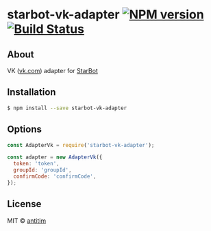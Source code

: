 # starbot-vk-adapter [![NPM version][npm-image]][npm-url] [![Build Status][travis-image]][travis-url]

## About

VK ([vk.com](https://vk.com)) adapter for [StarBot](https://github.com/antitim/starbot)

## Installation

```sh
$ npm install --save starbot-vk-adapter
```

## Options

```js
const AdapterVk = require('starbot-vk-adapter');

const adapter = new AdapterVk({
  token: 'token',
  groupId: 'groupId',
  confirmCode: 'confirmCode',
});

```

## License

MIT © [antitim](http://vk.com/antitim)


[npm-image]: https://badge.fury.io/js/starbot-vk-adapter.svg
[npm-url]: https://npmjs.org/package/starbot-vk-adapter
[travis-image]: https://travis-ci.org/antitim/starbot-vk-adapter.svg?branch=master
[travis-url]: https://travis-ci.org/antitim/starbot-vk-adapter
